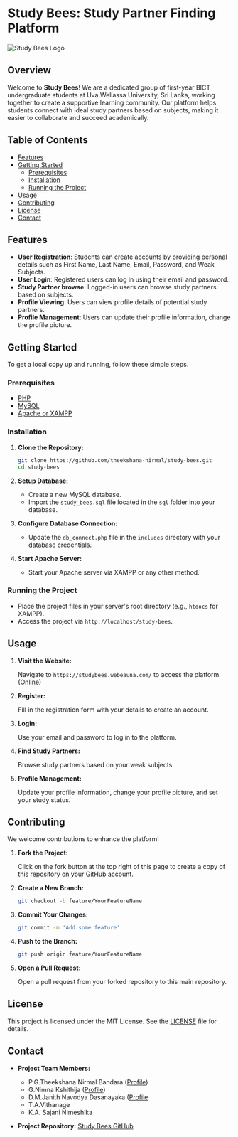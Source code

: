 # Study Bees: Study Partner Finding Platform

![Study Bees Logo](https://studybees.webeauna.com/assets/images/logo/logo-light.png)

## Overview

Welcome to **Study Bees**! We are a dedicated group of first-year BICT undergraduate students at Uva Wellassa University, Sri Lanka, working together to create a supportive learning community. Our platform helps students connect with ideal study partners based on subjects, making it easier to collaborate and succeed academically.

## Table of Contents

- [Features](#features)
- [Getting Started](#getting-started)
  - [Prerequisites](#prerequisites)
  - [Installation](#installation)
  - [Running the Project](#running-the-project)
- [Usage](#usage)
- [Contributing](#contributing)
- [License](#license)
- [Contact](#contact)

## Features

- **User Registration**: Students can create accounts by providing personal details such as First Name, Last Name, Email, Password, and Weak Subjects.
- **User Login**: Registered users can log in using their email and password.
- **Study Partner browse**: Logged-in users can browse study partners based on subjects.
- **Profile Viewing**: Users can view profile details of potential study partners.
- **Profile Management**: Users can update their profile information, change the profile picture.

## Getting Started

To get a local copy up and running, follow these simple steps.

### Prerequisites

- [PHP](https://www.php.net/)
- [MySQL](https://www.mysql.com/)
- [Apache or XAMPP](https://www.apachefriends.org/index.html)

### Installation

1. **Clone the Repository:**

   ```bash
   git clone https://github.com/theekshana-nirmal/study-bees.git
   cd study-bees
   ```

2. **Setup Database:**

   - Create a new MySQL database.
   - Import the `study_bees.sql` file located in the `sql` folder into your database.

3. **Configure Database Connection:**

   - Update the `db_connect.php` file in the `includes` directory with your database credentials.

4. **Start Apache Server:**

   - Start your Apache server via XAMPP or any other method.

### Running the Project

- Place the project files in your server's root directory (e.g., `htdocs` for XAMPP).
- Access the project via `http://localhost/study-bees`.

## Usage

1. **Visit the Website:**

   Navigate to `https://studybees.webeauna.com/` to access the platform. (Online)

2. **Register:**

   Fill in the registration form with your details to create an account.

3. **Login:**

   Use your email and password to log in to the platform.

4. **Find Study Partners:**

   Browse study partners based on your weak subjects.

5. **Profile Management:**

   Update your profile information, change your profile picture, and set your study status.


## Contributing

We welcome contributions to enhance the platform!

1. **Fork the Project:**

   Click on the fork button at the top right of this page to create a copy of this repository on your GitHub account.

2. **Create a New Branch:**

   ```bash
   git checkout -b feature/YourFeatureName
   ```

3. **Commit Your Changes:**

   ```bash
   git commit -m 'Add some feature'
   ```

4. **Push to the Branch:**

   ```bash
   git push origin feature/YourFeatureName
   ```

5. **Open a Pull Request:**

   Open a pull request from your forked repository to this main repository.

## License

This project is licensed under the MIT License. See the [LICENSE](LICENSE) file for details.

## Contact

- **Project Team Members:**
  - P.G.Theekshana Nirmal Bandara ([Profile](https://github.com/theekshana-nirmal))
  - G.Nimna Kshithija ([Profile](https://github.com/Nimna92))
  - D.M.Janith Navodya Dasanayaka ([Profile](https://github.com/Nimna92](https://github.com/janith-navodya))
  - T.A.Vithanage
  - K.A. Sajani Nimeshika

- **Project Repository:** [Study Bees GitHub](https://github.com/theekshana-nirmal/study-bees/)
